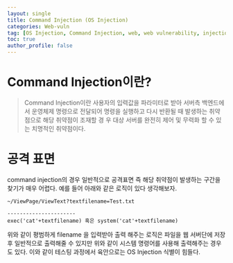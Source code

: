 ```yaml
---
layout: single
title: Command Injection (OS Injection) 
categories: Web-vuln
tag: [OS Injection, Command Injection, web, web vulnerability, injection]
toc: true
author_profile: false
---
```

# Command Injection이란?

> Command Injection이란 사용자의 입력값을 파라미터로 받아 서버측 백엔드에서 운영체제 명령으로 전달되어 명령을 실행하고 다시 반환될 때 발생하는 취약점으로 해당 취약점이 조재할 경 우 대상 서버를 완전히 제어 및 무력화 할 수 있는 치명적인 취약점이다.

# 공격 표면 

command injection의 경우 일반적으로 공격표면 즉 해당 취약점이 발생하는 구간을 찾기가 매우 어렵다.  예를 들어 아래와 같은 로직이 있다 생각해보자.

```
~/ViewPage/ViewText?textfilename=Test.txt

----------------------
exec('cat'+textfilename) 혹은 system('cat'+textfilename)
```

위와 같이 평범하게 filename 을 입력받아 출력 해주는 로직은 파일을 웹 서버단에 저장 후 일반적으로 출력해줄 수 있지만 위와 같이 시스템 명령어를 사용해 출력해주는 경우도 있다. 이와 같이 테스팅 과정에서 육안으로는 OS Injection 식별이 힘들다.

